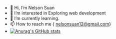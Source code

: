 - 👋 Hi, I’m Nelson Suan
- 👀 I’m interested in Exploring web development
- 🌱 I’m currently learning.
- 📫 How to reach me { nelsonsuan12@gmail.com}
- [![Anurag's GitHub stats](https://github-readme-stats.vercel.app/api?username=suannelson123)](https://github.com/anuraghazra/github-readme-stats)
